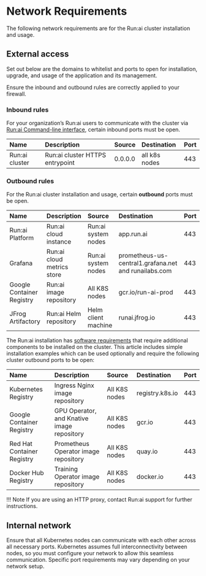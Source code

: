 # Network Requirements  


The following network requirements are for the Run:ai cluster installation and usage.

## External access

Set out below are the domains to whitelist and ports to open for installation, upgrade, and usage of the application and its management.

Ensure the inbound and outbound rules are correctly applied to your firewall.

### Inbound rules

For your organization’s Run:ai users to communicate with the cluster via [Run:ai Command-line interface](../../researcher-setup/researcher-setup-intro.md), certain inbound ports must be open.

| Name | Description | Source | Destination | Port |
| :---- | :---- | :---- | :---- | :---- |
| Run:ai cluster | Run:ai cluster HTTPS entrypoint | 0.0.0.0 | all k8s nodes | 443 |

### Outbound rules

For the Run:ai cluster installation and usage, certain __outbound__ ports must be open.

| Name | Description | Source | Destination | Port |
| :---- | :---- | :---- | :---- | :---- |
| Run:ai Platform | Run:ai cloud instance | Run:ai system nodes | app.run.ai | 443 |
| Grafana | Run:ai cloud metrics store | Run:ai system nodes | prometheus-us-central1.grafana.net and runailabs.com | 443 |
| Google Container Registry | Run:ai image repository | All K8S nodes	 | gcr.io/run-ai-prod | 443 |
| JFrog Artifactory | Run:ai Helm repository  | Helm client machine	 | runai.jfrog.io | 443 |

The Run:ai installation has [software requirements](cluster-prerequisites.md#software-requirements) that require additional components to be installed on the cluster. This article includes simple installation examples which can be used optionally and require the following cluster outbound ports to be open:

| Name | Description | Source | Destination | Port |
| :---- | :---- | :---- | :---- | :---- |
| Kubernetes Registry | Ingress Nginx image repository | All K8S nodes	 | registry.k8s.io | 443 |
| Google Container Registry | GPU Operator, and Knative image repository | All K8S nodes	 | gcr.io | 443 |
| Red Hat Container Registry | Prometheus Operator image repository | All K8S nodes	 | quay.io | 443 |
| Docker Hub Registry | Training Operator image repository | All K8S nodes	 | docker.io | 443 |

!!! Note
    If you are using an HTTP proxy, contact Run:ai support for further instructions.

## Internal network

Ensure that all Kubernetes nodes can communicate with each other across all necessary ports. Kubernetes assumes full interconnectivity between nodes, so you must configure your network to allow this seamless communication. Specific port requirements may vary depending on your network setup.

